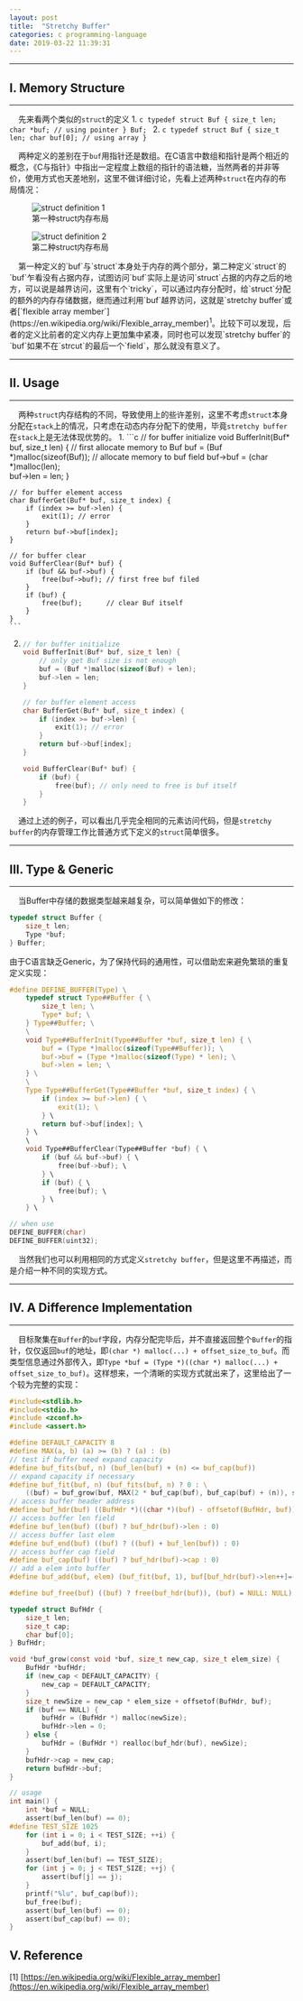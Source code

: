```yaml
---
layout: post
title:  "Stretchy Buffer"
categories: c programming-language
date: 2019-03-22 11:39:31
---
```


---

## I. Memory Structure

---

&nbsp;&nbsp;&nbsp;&nbsp;先来看两个类似的`struct`的定义
1. 
    ```c
    typedef struct Buf {
        size_t len;
        char *buf; // using pointer
    } Buf;
    ```
2. 
    ```c
    typedef struct Buf {
        size_t len;
        char buf[0]; // using array
    }
    ```

&nbsp;&nbsp;&nbsp;&nbsp;两种定义的差别在于`buf`用指针还是数组。在C语言中数组和指针是两个相近的概念，《C与指针》中指出一定程度上数组的指针的语法糖，当然两者的并非等价，使用方式也天差地别，这里不做详细讨论，先看上述两种`struct`在内存的布局情况：
<figure class="image">
  <img src="{{site.baseurl}}/images/struct1.svg" alt="struct definition 1">
  <figcaption>第一种struct内存布局</figcaption>
</figure>
<figure class="image">
  <img src="{{site.baseurl}}/images/struct2.svg" alt="struct definition 2">
  <figcaption>第二种struct内存布局</figcaption>
</figure>
&nbsp;&nbsp;&nbsp;&nbsp;第一种定义的`buf`与`struct`本身处于内存的两个部分，第二种定义`struct`的`buf`乍看没有占据内存，试图访问`buf`实际上是访问`struct`占据的内存之后的地方，可以说是越界访问，这里有个`tricky`，可以通过内存分配时，给`struct`分配的额外的内存存储数据，继而通过利用`buf`越界访问，这就是`stretchy buffer`或者[`flexible array member`](https://en.wikipedia.org/wiki/Flexible_array_member)<sup>1</sup>。比较下可以发现，后者的定义比前者的定义内存上更加集中紧凑，同时也可以发现`stretchy buffer`的`buf`如果不在`strcut`的最后一个`field`，那么就没有意义了。

---

## II. Usage

---

&nbsp;&nbsp;&nbsp;&nbsp;两种`struct`内存结构的不同，导致使用上的些许差别，这里不考虑`struct`本身分配在`stack`上的情况，只考虑在动态内存分配下的使用，毕竟`stretchy buffer`在`stack`上是无法体现优势的。
1. 
    ```c 
    // for buffer initialize
    void BufferInit(Buf* buf, size_t len) {
        // first allocate memory to Buf
        buf = (Buf *)malloc(sizeof(Buf)); 
        // allocate memory to buf field
        buf->buf = (char *)malloc(len);   
        buf->len = len;
    }

    // for buffer element access
    char BufferGet(Buf* buf, size_t index) {
        if (index >= buf->len) {
            exit(1); // error
        } 
        return buf->buf[index];
    }

    // for buffer clear
    void BufferClear(Buf* buf) {
        if (buf && buf->buf) {
            free(buf->buf); // first free buf filed
        }
        if (buf) {
            free(buf);      // clear Buf itself
        }
    }
    ```
2. 
    ```c 
    // for buffer initialize
    void BufferInit(Buf* buf, size_t len) {
        // only get Buf size is not enough
        buf = (Buf *)malloc(sizeof(Buf) + len); 
        buf->len = len;
    }

    // for buffer element access
    char BufferGet(Buf* buf, size_t index) {
        if (index >= buf->len) {
            exit(1); // error
        } 
        return buf->buf[index];
    }

    void BufferClear(Buf* buf) {
        if (buf) {
            free(buf); // only need to free is buf itself
        }
    }

    ```

&nbsp;&nbsp;&nbsp;&nbsp;通过上述的例子，可以看出几乎完全相同的元素访问代码，但是`stretchy buffer`的内存管理工作比普通方式下定义的`struct`简单很多。


---

## III. Type & Generic

---

&nbsp;&nbsp;&nbsp;&nbsp;当Buffer中存储的数据类型越来越复杂，可以简单做如下的修改：
```c
typedef struct Buffer {
    size_t len;
    Type *buf;
} Buffer;
```
由于C语言缺乏Generic，为了保持代码的通用性，可以借助宏来避免繁琐的重复定义实现：
```c
#define DEFINE_BUFFER(Type) \
    typedef struct Type##Buffer { \
        size_t len; \
        Type* buf; \
    } Type##Buffer; \
    \
    void Type##BufferInit(Type##Buffer *buf, size_t len) { \
        buf = (Type *)malloc(sizeof(Type##Buffer)); \
        buf->buf = (Type *)malloc(sizeof(Type) * len); \
        buf->len = len; \
    } \
    \
    Type Type##BufferGet(Type##Buffer *buf, size_t index) { \
        if (index >= buf->len) { \
            exit(1); \ 
        } \
        return buf->buf[index]; \
    } \
    \
    void Type##BufferClear(Type##Buffer *buf) { \
        if (buf && buf->buf) { \
            free(buf->buf); \
        } \
        if (buf) { \
            free(buf); \
        } \
    } \

// when use
DEFINE_BUFFER(char)
DEFINE_BUFFER(uint32);
```
&nbsp;&nbsp;&nbsp;&nbsp;当然我们也可以利用相同的方式定义`stretchy buffer`，但是这里不再描述，而是介绍一种不同的实现方式。

---

## IV. A Difference Implementation

---

&nbsp;&nbsp;&nbsp;&nbsp;目标聚集在`Buffer`的`buf`字段，内存分配完毕后，并不直接返回整个`Buffer`的指针，仅仅返回`buf`的地址，即`(char *) malloc(...) + offset_size_to_buf`。而类型信息通过外部传入，即`Type *buf = (Type *)((char *) malloc(...) + offset_size_to_buf)`。这样想来，一个清晰的实现方式就出来了，这里给出了一个较为完整的实现：

```c
#include<stdlib.h>
#include<stdio.h>
#include <zconf.h>
#include <assert.h>

#define DEFAULT_CAPACITY 8
#define MAX(a, b) (a) >= (b) ? (a) : (b)
// test if buffer need expand capacity
#define buf_fits(buf, n) (buf_len(buf) + (n) <= buf_cap(buf))
// expand capacity if necessary
#define buf_fit(buf, n) (buf_fits(buf, n) ? 0 : \ 
    ((buf) = buf_grow(buf, MAX(2 * buf_cap(buf), buf_cap(buf) + (n)), sizeof(*(buf)))))
// access buffer header address
#define buf_hdr(buf) ((BufHdr *)((char *)(buf) - offsetof(BufHdr, buf)))
// access buffer len field
#define buf_len(buf) ((buf) ? buf_hdr(buf)->len : 0)
// access buffer last elem
#define buf_end(buf) ((buf) ? ((buf) + buf_len(buf)) : 0)
// access buffer cap field
#define buf_cap(buf) ((buf) ? buf_hdr(buf)->cap : 0)
// add a elem into buffer
#define buf_add(buf, elem) (buf_fit(buf, 1), buf[buf_hdr(buf)->len++]=(elem))

#define buf_free(buf) ((buf) ? free(buf_hdr(buf)), (buf) = NULL: NULL)

typedef struct BufHdr {
    size_t len;
    size_t cap;
    char buf[0];
} BufHdr;

void *buf_grow(const void *buf, size_t new_cap, size_t elem_size) {
    BufHdr *bufHdr;
    if (new_cap < DEFAULT_CAPACITY) {
        new_cap = DEFAULT_CAPACITY;
    }
    size_t newSize = new_cap * elem_size + offsetof(BufHdr, buf);
    if (buf == NULL) {
        bufHdr = (BufHdr *) malloc(newSize);
        bufHdr->len = 0;
    } else {
        bufHdr = (BufHdr *) realloc(buf_hdr(buf), newSize);
    }
    bufHdr->cap = new_cap;
    return bufHdr->buf;
}

// usage
int main() {
    int *buf = NULL;
    assert(buf_len(buf) == 0);
#define TEST_SIZE 1025
    for (int i = 0; i < TEST_SIZE; ++i) {
        buf_add(buf, i);
    }
    assert(buf_len(buf) == TEST_SIZE);
    for (int j = 0; j < TEST_SIZE; ++j) {
        assert(buf[j] == j);
    }
    printf("%lu", buf_cap(buf));
    buf_free(buf);
    assert(buf_len(buf) == 0);
    assert(buf_cap(buf) == 0);
}
```

## V. Reference
[1] [https://en.wikipedia.org/wiki/Flexible_array_member](https://en.wikipedia.org/wiki/Flexible_array_member)